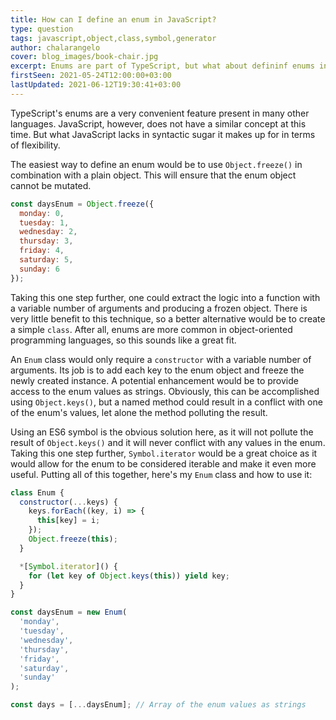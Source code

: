 ```yaml
---
title: How can I define an enum in JavaScript?
type: question
tags: javascript,object,class,symbol,generator
author: chalarangelo
cover: blog_images/book-chair.jpg
excerpt: Enums are part of TypeScript, but what about defininf enums in plain old JavaScript? Here are a few way you can do that.
firstSeen: 2021-05-24T12:00:00+03:00
lastUpdated: 2021-06-12T19:30:41+03:00
---
```


TypeScript's enums are a very convenient feature present in many other languages. JavaScript, however, does not have a similar concept at this time. But what JavaScript lacks in syntactic sugar it makes up for in terms of flexibility.

The easiest way to define an enum would be to use `Object.freeze()` in combination with a plain object. This will ensure that the enum object cannot be mutated.

```js
const daysEnum = Object.freeze({
  monday: 0,
  tuesday: 1,
  wednesday: 2,
  thursday: 3,
  friday: 4,
  saturday: 5,
  sunday: 6
});
```

Taking this one step further, one could extract the logic into a function with a variable number of arguments and producing a frozen object. There is very little benefit to this technique, so a better alternative would be to create a simple `class`. After all, enums are more common in object-oriented programming languages, so this sounds like a great fit.

An `Enum` class would only require a `constructor` with a variable number of arguments. Its job is to add each key to the enum object and freeze the newly created instance. A potential enhancement would be to provide access to the enum values as strings. Obviously, this can be accomplished using `Object.keys()`, but a named method could result in a conflict with one of the enum's values, let alone the method polluting the result.

Using an ES6 symbol is the obvious solution here, as it will not pollute the result of `Object.keys()` and it will never conflict with any values in the enum. Taking this one step further, `Symbol.iterator` would be a great choice as it would allow for the enum to be considered iterable and make it even more useful. Putting all of this together, here's my `Enum` class and how to use it:

```js
class Enum {
  constructor(...keys) {
    keys.forEach((key, i) => {
      this[key] = i;
    });
    Object.freeze(this);
  }

  *[Symbol.iterator]() {
    for (let key of Object.keys(this)) yield key;
  }
}

const daysEnum = new Enum(
  'monday',
  'tuesday',
  'wednesday',
  'thursday',
  'friday',
  'saturday',
  'sunday'
);

const days = [...daysEnum]; // Array of the enum values as strings
```
